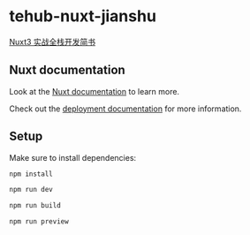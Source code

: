 # tehub-nuxt-jianshu
[Nuxt3 实战全栈开发简书](https://tehub.com/course/bIpRGyDdBh)

## Nuxt documentation

Look at the [Nuxt documentation](https://nuxt.com/docs/getting-started/introduction) to learn more.

Check out the [deployment documentation](https://nuxt.com/docs/getting-started/deployment) for more information.

## Setup

Make sure to install dependencies:

```bash
npm install

npm run dev

npm run build

npm run preview
```
